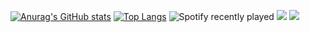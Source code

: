 [![Anurag's GitHub stats](https://github-readme-stats.vercel.app/api?username=OMD0118&theme=dark)](https://github.com/anuraghazra/github-readme-stats)
[![Top Langs](https://github-readme-stats.vercel.app/api/top-langs/?username=OMD0118&theme=dark)](https://github.com/anuraghazra/github-readme-stats)
![Spotify recently played](https://spotify-recently-played-readme.vercel.app/api?user=314rxzazn6kkma6z2ax2jibmpreu&width=770)
![](https://raw.githubusercontent.com/OMD0118/github-stats/master/generated/overview.svg#gh-dark-mode-only)
![](https://raw.githubusercontent.com/OMD0118/github-stats/master/generated/overview.svg#gh-light-mode-only)
